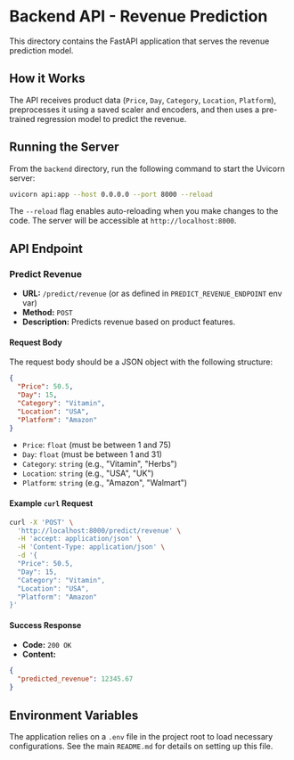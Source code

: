# Backend API - Revenue Prediction

This directory contains the FastAPI application that serves the revenue prediction model.

## How it Works

The API receives product data (`Price`, `Day`, `Category`, `Location`, `Platform`), preprocesses it using a saved scaler and encoders, and then uses a pre-trained regression model to predict the revenue.

## Running the Server

From the `backend` directory, run the following command to start the Uvicorn server:

```bash
uvicorn api:app --host 0.0.0.0 --port 8000 --reload
```

The `--reload` flag enables auto-reloading when you make changes to the code. The server will be accessible at `http://localhost:8000`.

## API Endpoint

### Predict Revenue

-   **URL:** `/predict/revenue` (or as defined in `PREDICT_REVENUE_ENDPOINT` env var)
-   **Method:** `POST`
-   **Description:** Predicts revenue based on product features.

#### Request Body

The request body should be a JSON object with the following structure:

```json
{
  "Price": 50.5,
  "Day": 15,
  "Category": "Vitamin",
  "Location": "USA",
  "Platform": "Amazon"
}
```

-   `Price`: `float` (must be between 1 and 75)
-   `Day`: `float` (must be between 1 and 31)
-   `Category`: `string` (e.g., "Vitamin", "Herbs")
-   `Location`: `string` (e.g., "USA", "UK")
-   `Platform`: `string` (e.g., "Amazon", "Walmart")

#### Example `curl` Request

```bash
curl -X 'POST' \
  'http://localhost:8000/predict/revenue' \
  -H 'accept: application/json' \
  -H 'Content-Type: application/json' \
  -d '{
  "Price": 50.5,
  "Day": 15,
  "Category": "Vitamin",
  "Location": "USA",
  "Platform": "Amazon"
}'
```

#### Success Response

-   **Code:** `200 OK`
-   **Content:**

```json
{
  "predicted_revenue": 12345.67
}
```

## Environment Variables

The application relies on a `.env` file in the project root to load necessary configurations. See the main `README.md` for details on setting up this file.